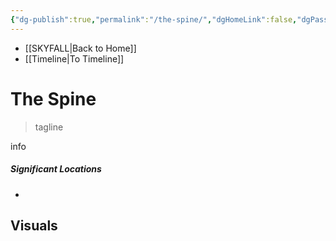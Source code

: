 ```yaml
---
{"dg-publish":true,"permalink":"/the-spine/","dgHomeLink":false,"dgPassFrontmatter":false}
---
```


- [[SKYFALL|Back to Home]]
- [[Timeline|To Timeline]]

# The Spine
>tagline

info

##### Significant Locations
- 

## Visuals
